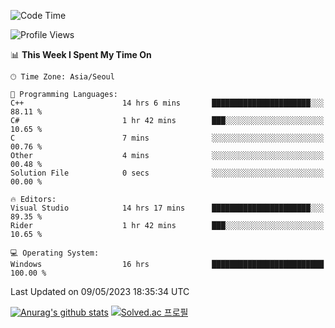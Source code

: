 <!--START_SECTION:waka-->
![Code Time](http://img.shields.io/badge/Code%20Time-176%20hrs%2015%20mins-blue)

![Profile Views](http://img.shields.io/badge/Profile%20Views-0-blue)

📊 **This Week I Spent My Time On** 

```text
🕑︎ Time Zone: Asia/Seoul

💬 Programming Languages: 
C++                      14 hrs 6 mins       ██████████████████████░░░   88.11 % 
C#                       1 hr 42 mins        ███░░░░░░░░░░░░░░░░░░░░░░   10.65 % 
C                        7 mins              ░░░░░░░░░░░░░░░░░░░░░░░░░   00.76 % 
Other                    4 mins              ░░░░░░░░░░░░░░░░░░░░░░░░░   00.48 % 
Solution File            0 secs              ░░░░░░░░░░░░░░░░░░░░░░░░░   00.00 % 

🔥 Editors: 
Visual Studio            14 hrs 17 mins      ██████████████████████░░░   89.35 % 
Rider                    1 hr 42 mins        ███░░░░░░░░░░░░░░░░░░░░░░   10.65 % 

💻 Operating System: 
Windows                  16 hrs              █████████████████████████   100.00 % 
```


 Last Updated on 09/05/2023 18:35:34 UTC
<!--END_SECTION:waka-->
[![Anurag's github stats](https://github-readme-stats.vercel.app/api?username=heosumin518)](https://github.com/anuraghazra/github-readme-stats)
[![Solved.ac
프로필](http://mazassumnida.wtf/api/v2/generate_badge?boj=heosumin)](https://solved.ac/heosumin)
